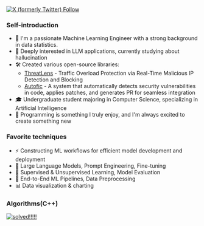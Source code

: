 [![X (formerly Twitter) Follow](https://img.shields.io/badge/Follow%20%40pxxxguin-000000?style=flat&logo=x&logoColor=white)](https://x.com/pxxxguin?s=11)

### Self-introduction

- 🎨 I'm a passionate Machine Learning Engineer with a strong background in data statistics.
- 🤖 Deeply interested in LLM applications, currently studying about hallucination
- 🛠 Created various open-source libraries:
  - [ThreatLens](https://github.com/pxxguin/Development_of_an_Anomaly_Detection_System) - Traffic Overload Protection via Real-Time Malicious IP Detection and Blocking
  - [Autofic](https://github.com/AutoFiC) - A system that automatically detects security vulnerabilities in code, applies patches, and generates PR for seamless integration
- 🎓 Undergraduate student majoring in Computer Science, specializing in Artificial Intelligence
- 👾 Programming is something I truly enjoy, and I'm always excited to create something new

### Favorite techniques

- ⚡ Constructing ML workflows for efficient model development and deployment
- 🤖 Large Language Models, Prompt Engineering, Fine-tuning
- 🎯 Supervised & Unsupervised Learning, Model Evaluation
- 🔄 End-to-End ML Pipelines, Data Preprocessing
- 📊 Data visualization & charting

### Algorithms(C++)
[![solved!!!!!](http://mazassumnida.wtf/api/v2/generate_badge?boj=changetheworld)](https://solved.ac/changetheworld)
